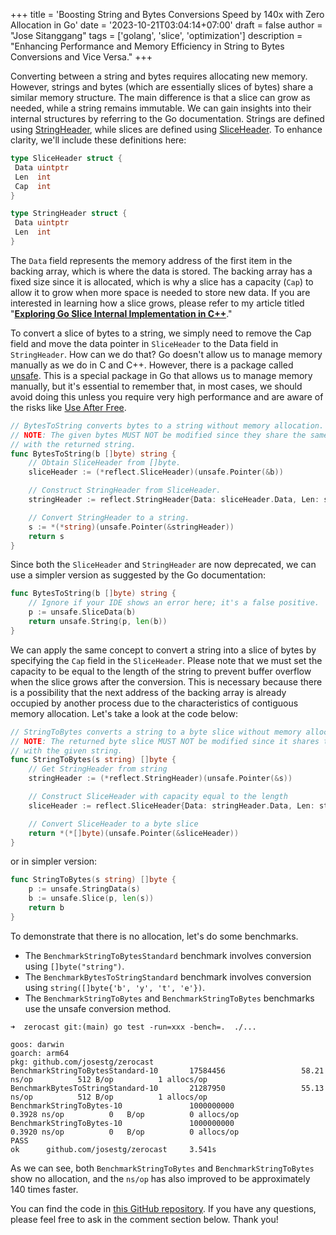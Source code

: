 +++
title = 'Boosting String and Bytes Conversions Speed by 140x with Zero Allocation in Go'
date = '2023-10-21T03:04:14+07:00'
draft = false
author = "Jose Sitanggang"
tags = ['golang', 'slice', 'optimization']
description = "Enhancing Performance and Memory Efficiency in String to Bytes Conversions and Vice Versa."
+++


Converting between a string and bytes requires allocating new memory. However, strings and bytes (which are essentially slices of bytes) share a similar memory structure. The main difference is that a slice can grow as needed, while a string remains immutable. We can gain insights into their internal structures by referring to the Go documentation. Strings are defined using [StringHeader](https://pkg.go.dev/reflect#StringHeader), while slices are defined using [SliceHeader](https://pkg.go.dev/reflect#SliceHeader). To enhance clarity, we'll include these definitions here:

```go
type SliceHeader struct {
 Data uintptr
 Len  int
 Cap  int
}

type StringHeader struct {
 Data uintptr
 Len  int
}
```

The `Data` field represents the memory address of the first item in the backing array, which is where the data is stored. The backing array has a fixed size since it is allocated, which is why a slice has a capacity (`Cap`) to allow it to grow when more space is needed to store new data. If you are interested in learning how a slice grows, please refer to my article titled "**[Exploring Go Slice Internal Implementation in C++](https://josestg.com/blog/exploring-slice-internal-implementation-go)**."


To convert a slice of bytes to a string, we simply need to remove the Cap field and move the data pointer in `SliceHeader` to the Data field in `StringHeader`. How can we do that? Go doesn't allow us to manage memory manually as we do in C and C++. However, there is a package called [unsafe](https://pkg.go.dev/unsafe). This is a special package in Go that allows us to manage memory manually, but it's essential to remember that, in most cases, we should avoid doing this unless you require very high performance and are aware of the risks like [Use After Free](https://owasp.org/www-community/vulnerabilities/Using_freed_memory).


```go
// BytesToString converts bytes to a string without memory allocation.
// NOTE: The given bytes MUST NOT be modified since they share the same backing array
// with the returned string.
func BytesToString(b []byte) string {
	// Obtain SliceHeader from []byte.
	sliceHeader := (*reflect.SliceHeader)(unsafe.Pointer(&b))

	// Construct StringHeader from SliceHeader.
	stringHeader := reflect.StringHeader{Data: sliceHeader.Data, Len: sliceHeader.Len}

	// Convert StringHeader to a string.
	s := *(*string)(unsafe.Pointer(&stringHeader))
	return s
}
```

Since both the `SliceHeader` and `StringHeader` are now deprecated, we can use a simpler version as suggested by the Go documentation:

```go
func BytesToString(b []byte) string {
	// Ignore if your IDE shows an error here; it's a false positive.
	p := unsafe.SliceData(b)
	return unsafe.String(p, len(b))
}
```

We can apply the same concept to convert a string into a slice of bytes by specifying the `Cap` field in the `SliceHeader`. Please note that we must set the capacity to be equal to the length of the string to prevent buffer overflow when the slice grows after the conversion. This is necessary because there is a possibility that the next address of the backing array is already occupied by another process due to the characteristics of contiguous memory allocation. Let's take a look at the code below:

```go
// StringToBytes converts a string to a byte slice without memory allocation.
// NOTE: The returned byte slice MUST NOT be modified since it shares the same backing array
// with the given string.
func StringToBytes(s string) []byte {
	// Get StringHeader from string
	stringHeader := (*reflect.StringHeader)(unsafe.Pointer(&s))

	// Construct SliceHeader with capacity equal to the length
	sliceHeader := reflect.SliceHeader{Data: stringHeader.Data, Len: stringHeader.Len, Cap: stringHeader.Len}

	// Convert SliceHeader to a byte slice
	return *(*[]byte)(unsafe.Pointer(&sliceHeader))
}
```

or in simpler version:

```go
func StringToBytes(s string) []byte {
	p := unsafe.StringData(s)
	b := unsafe.Slice(p, len(s))
	return b
}
```

To demonstrate that there is no allocation, let's do some benchmarks.

- The `BenchmarkStringToBytesStandard` benchmark involves conversion using `[]byte("string")`.
- The `BenchmarkBytesToStringStandard` benchmark involves conversion using `string([]byte{'b', 'y', 't', 'e'})`.
- The `BenchmarkStringToBytes` and `BenchmarkStringToBytes` benchmarks use the unsafe conversion method.

```shell
➜  zerocast git:(main) go test -run=xxx -bench=.  ./...

goos: darwin
goarch: arm64
pkg: github.com/josestg/zerocast
BenchmarkStringToBytesStandard-10       17584456                 58.21  ns/op          512 B/op          1 allocs/op
BenchmarkBytesToStringStandard-10       21287950                 55.13  ns/op          512 B/op          1 allocs/op
BenchmarkStringToBytes-10               1000000000               0.3928 ns/op          0   B/op          0 allocs/op
BenchmarkStringToBytes-10               1000000000               0.3920 ns/op          0   B/op          0 allocs/op
PASS
ok      github.com/josestg/zerocast     3.541s
```

As we can see, both `BenchmarkStringToBytes` and `BenchmarkStringToBytes` show no allocation, and the `ns/op` has also improved to be approximately 140 times faster.

You can find the code in [this GitHub repository](https://github.com/josestg/zerocast). If you have any questions, please feel free to ask in the comment section below. Thank you!